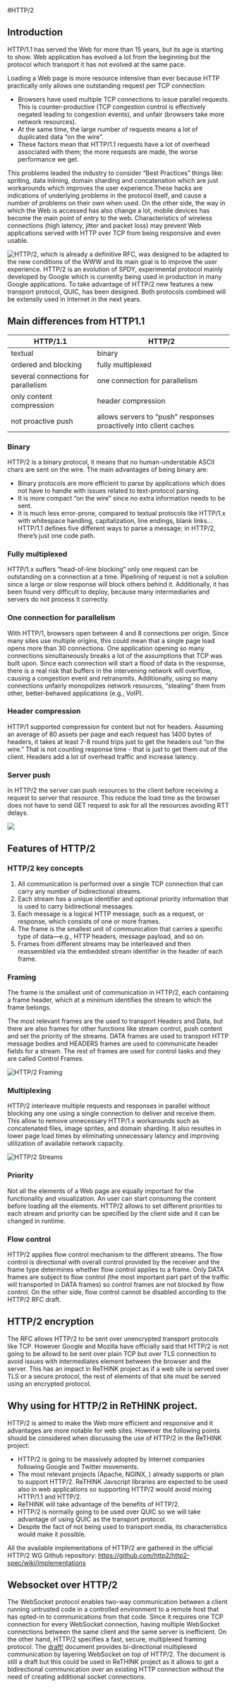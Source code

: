 #HTTP/2 

## Introduction

HTTP/1.1 has served the Web for more than 15 years, but its age is starting to show. Web application has evolved a lot from the beginning but the protocol which transport it has not evolved at the same pace.

Loading a Web page is more resource intensive than ever because HTTP practically only allows one outstanding request per TCP connection:
* Browsers have used multiple TCP connections to issue parallel requests. This is counter-productive (TCP congestion control is effectively negated leading to congestion events), and unfair (browsers take more network resources).
* At the same time, the large number of requests means a lot of duplicated data “on the wire”.
* These factors mean that HTTP/1.1 requests have a lot of overhead associated with them; the more  requests are made, the worse performance we get.

This problems leaded the industry to consider “Best Practices” things like: spriting, data inlining, domain sharding and concatenation which are just workarounds which improves the user experience.These hacks are indications of underlying problems in the protocol itself, and cause a number of problems on their own when used.
On the other side, the way in which the Web is accessed has also change a lot, mobile devices has become the main point of entry to the web. Characteristics of wireless connections (high latency, jitter and packet loss) may prevent Web applications served with HTTP over TCP from being responsive and even usable.

![HTTP/2](https://tools.ietf.org/html/rfc7540), which is already a definitive RFC, was designed to be adapted to the new conditions of the WWW and its main goal is to improve the user experience. HTTP/2 is an evolution of SPDY, experimental protocol mainly developed by Google which is currenlty being used in production in many Google applications.
To take advantage of HTTP/2 new features a new transport protocol, QUIC, has been designed. Both protocols combined will be extensily used in Internet in the next years. 


## Main differences from HTTP1.1 

|HTTP/1.1   | HTTP/2  | 
|---|---|
|textual   | binary  |
| ordered and blocking  | fully multiplexed  |
| several connections for parallelism  |  one connection for parallelism |
| only content compression  | header compression  |
|   not proactive push     |     allows servers to “push” responses proactively into client caches      |

### Binary

HTTP/2 is a binary protocol, it means that no human-understable ASCII chars are sent on the wire. The main advantages of being binary are:
* Binary protocols are more efficient to parse by applications which does not have to handle with issues related to text-protocol parsing. 
* It is more compact “on the wire” since no extra information needs to be sent.
* It is much less error-prone, compared to textual protocols like HTTP/1.x with whitespace handling, capitalization, line endings, blank links...
HTTP/1.1 defines five different ways to parse a message; in HTTP/2, there’s just one code path.

### Fully multiplexed

HTTP/1.x suffers “head-of-line blocking”  only one request can be outstanding on a connection at a time. Pipelining of request is not a solution since a large or slow response will block others behind it. Additionally, it has been found very difficult to deploy, because many intermediaries and servers do not process it correctly.

### One connection for parallelism

With HTTP/1, browsers open between 4 and 8 connections per origin. Since many sites use multiple origins, this could mean that a single page load opens more than 30 connections. One application opening so many connections simultaneously breaks a lot of the assumptions that TCP was built upon. 
Since each connection will start a flood of data in the response, there is a real risk that buffers in the intervening network will overflow, causing a congestion event and retransmits.
Additionally, using so many connections unfairly monopolizes network resources, “stealing” them from other, better-behaved applications (e.g., VoIP).

### Header compression

HTTP/1 supported compression for content but not for headers. Assuming an average of 80 assets per page and each request has 1400 bytes of headers, it takes at least 7-8 round trips just to get the headers out “on the wire.” That is not counting response time - that is just to get them out of the client. 
Headers add a lot of overhead traffic and increase latency.

### Server push

In HTTP/2 the server can push resources to the client before receiving a request to server that resource. This reduce the load time as the browser does not have to send GET request to ask for all the resources avoiding RTT delays.

![](http2-push.png)

## Features of HTTP/2 

### HTTP/2 key concepts

1. All communication is performed over a single TCP connection that can carry any number of bidirectional streams.
2. Each stream has a unique identifier and optional priority information that is used to carry bidirectional messages.
3. Each message is a logical HTTP message, such as a request, or response, which consists of one or more frames.
4. The frame is the smallest unit of communication that carries a specific type of data—e.g., HTTP headers, message payload, and so on. 
5. Frames from different streams may be interleaved and then reassembled via the embedded stream identifier in the header of each frame.


### Framing
The frame is the smallest unit of communication in HTTP/2, each containing a frame header, which at a minimum identifies the stream to which the frame belongs. 

The most relevant frames are the used to transport Headers and Data, but there are also frames for other functions like stream control, push content and set the priority of the streams.
DATA frames are used to transport HTTP message bodies and HEADERS frames are used to communicate header fields for a stream. The rest of frames are used for control tasks and they are called Control Frames.

![HTTP/2 Framing](http2_framing.png)

### Multiplexing

HTTP/2 interleave multiple requests and responses in parallel without blocking any one using a single connection to deliver and receive them. This allow to remove unnecessary HTTP/1.x workarounds such as concatenated files, image sprites, and domain sharding. 
It also resultes in  lower page load times by eliminating unnecessary latency and improving utilization of available network capacity.

![HTTP/2 Streams](http2_streams.png)

### Priority

Not all the elements of a Web page are equally important for the functionality and visualization. An user can start consuming the content before loading all the elements. 
HTTP/2 allows to set different priorities to each stream and priority can be specified by the client side and it can be changed in runtime.

### Flow control

HTTP/2 applies flow control mechanism to the different streams. The flow control is directional with overall control provided by the receiver and the frame type determines whether flow control applies to a frame. Only DATA frames are subject to flow control (the most important part part of the traffic will transported in DATA frames) so control frames are not blocked by flow control.
On the other side, flow control cannot be disabled according to the HTTP/2 RFC draft.


## HTTP/2 encryption

The RFC allows HTTP/2 to be sent over unencrypted transport protocols like TCP. However Google and Mozilla have officially said that HTTP/2 is not going to be allowd to be sent over plain TCP but over TLS connection to avoid issues with intermediates element between the browser and the server. This has an impact in ReTHINK project as if a web site is served over TLS or a secure protocol, the rest of elements of that site must be served using an encrypted protocol. 

## Why using for HTTP/2 in ReTHINK project.

HTTP/2 is aimed to make the Web more efficient and responsive and it advantages are more notable for web sites. However the following points should be considered when discussing the use of HTTP/2 in the ReTHINK project:
* HTTP/2 is going to be massively adopted by Internet companies following Google and Twitter movements.
* The most relevant projects (Apache, NGINX, ) already supports or plan to support HTTP/2.
ReTHINK Javscript libraries are expected to be used also in web applications so supporting HTTP/2 would avoid mixing HTTP/1.1 and HTTP/2.
* ReTHINK will take advantage of the benefits of HTTP/2.
* HTTP/2 is normally going to be used over QUIC so we will take advantage of using QUIC as the transport protocol.
* Despite the fact of not being used to transport media, its characteristics would make it possible.

All the available implementations of HTTP/2 are gathered in the official HTTP/2 WG Github repository:  https://github.com/http2/http2-spec/wiki/Implementations


## Websocket over HTTP/2

The WebSocket protocol enables two-way communication between a client running untrusted code in a controlled environment to a remote host that has opted-in to communications from that code.  Since it requires one TCP connection for every WebSocket connection, having multiple WebSocket connections between the same client and the same server is inefficient.  On the other hand, HTTP/2 specifies a fast, secure, multiplexed framing protocol.  The  [draft!](http://tools.ietf.org/html/draft-hirano-httpbis-websocket-over-http2) document provides bi-directional multiplexed communication by layering WebSocket on top of HTTP/2. 
The document is still a draft but this could be used in ReTHINK project as it allows to get a bidirectional communication over an existing HTTP connection without the need of creating additional socket connections.


